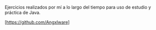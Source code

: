 Ejercicios realizados por mí a lo largo del tiempo para uso de estudio y práctica de Java.

[https://github.com/Angxlware]

